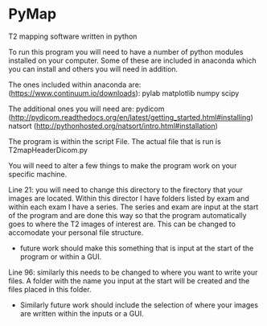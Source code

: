 # PyMap
T2 mapping software written in python


To run this program you will need to have a number of python modules installed on your computer. Some of these are included in anaconda which you can install and others you will need in addition. 


The ones included within anaconda are: (https://www.continuum.io/downloads):
pylab
matplotlib
numpy
scipy 

The additional ones you will need are:
pydicom (http://pydicom.readthedocs.org/en/latest/getting_started.html#installing)
natsort (http://pythonhosted.org/natsort/intro.html#installation)


The program is within the script File. The actual file that is run is T2mapHeaderDicom.py

You will need to alter a few things to make the program work on your specific machine. 

Line 21: you will need to change this directory to the firectory that your images are located. 
Within this director I have folders listed by exam and within each exam I have a series. The 
series and exam are input at the start of the program and are done this way so that the program 
automatically goes to where the T2 images of interest are. This can be changed to accomodate 
your personal file structure. 

- future work should make this something that is input at the start of the program or within a GUI. 

Line 96: similarly this needs to be changed to where you want to write your files. A folder with 
the name you input at the start will be created and the files placed in this folder. 

- Similarly future work should include the selection of where your images are written within the inputs or a GUI. 
